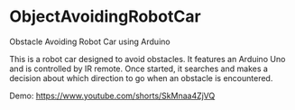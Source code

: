 # ObjectAvoidingRobotCar
Obstacle Avoiding Robot Car using Arduino

This is a robot car designed to avoid obstacles. It features an Arduino Uno and is controlled by IR remote. 
Once started, it searches and makes a decision about which direction to go when an obstacle is encountered.

Demo: https://www.youtube.com/shorts/SkMnaa4ZjVQ 
